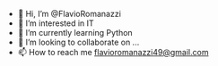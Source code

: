 - 👋 Hi, I’m @FlavioRomanazzi
- 👀 I’m interested in IT
- 🌱 I’m currently learning Python
- 💞️ I’m looking to collaborate on ...
- 📫 How to reach me flavioromanazzi49@gmail.com

<!---
FlavioRomanazzi/FlavioRomanazzi is a ✨ special ✨ repository because its `README.md` (this file) appears on your GitHub profile.
You can click the Preview link to take a look at your changes.
--->
